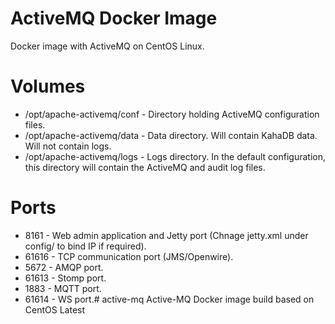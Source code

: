 # ActiveMQ Docker Image
Docker image with ActiveMQ  on CentOS Linux.

# Volumes

* /opt/apache-activemq/conf - Directory holding ActiveMQ configuration files.
* /opt/apache-activemq/data - Data directory. Will contain KahaDB data. Will not contain logs.
* /opt/apache-activemq/logs - Logs directory. In the default configuration, this directory will contain the ActiveMQ and audit log files.

# Ports

* 8161    - Web admin application and Jetty port (Chnage jetty.xml under config/ to bind IP if required).
* 61616   - TCP communication port (JMS/Openwire).
* 5672    - AMQP port.
* 61613   - Stomp port.
* 1883    - MQTT port.
* 61614   - WS port.# active-mq
Active-MQ Docker image build based on CentOS Latest
